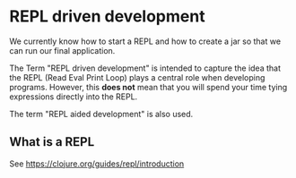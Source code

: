 
# REPL driven development

We currently know how to start a REPL and how to create a jar so that we can run our final application. 

The Term "REPL driven development" is intended to capture the idea that the REPL (Read Eval Print Loop) plays a central role when developing programs. However, this **does not** mean that you will spend your time tying expressions directly into the REPL.

The term "REPL aided development" is also used.

## What is a REPL

See https://clojure.org/guides/repl/introduction




